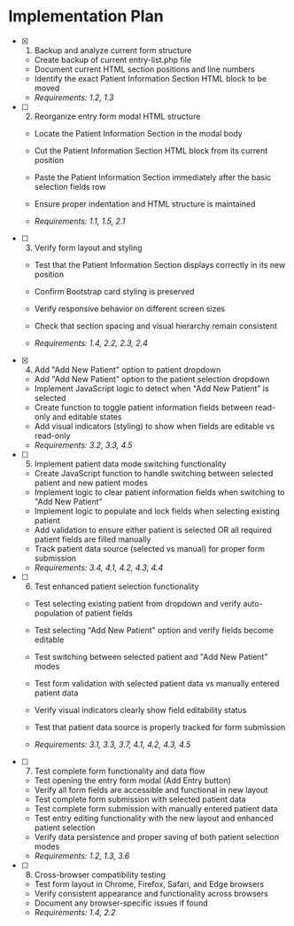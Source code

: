 # Implementation Plan

- [x] 1. Backup and analyze current form structure


  - Create backup of current entry-list.php file
  - Document current HTML section positions and line numbers
  - Identify the exact Patient Information Section HTML block to be moved
  - _Requirements: 1.2, 1.3_



- [ ] 2. Reorganize entry form modal HTML structure
  - Locate the Patient Information Section in the modal body
  - Cut the Patient Information Section HTML block from its current position
  - Paste the Patient Information Section immediately after the basic selection fields row

  - Ensure proper indentation and HTML structure is maintained
  - _Requirements: 1.1, 1.5, 2.1_

- [ ] 3. Verify form layout and styling
  - Test that the Patient Information Section displays correctly in its new position
  - Confirm Bootstrap card styling is preserved


  - Verify responsive behavior on different screen sizes
  - Check that section spacing and visual hierarchy remain consistent
  - _Requirements: 1.4, 2.2, 2.3, 2.4_

- [x] 4. Add "Add New Patient" option to patient dropdown


  - Add "Add New Patient" option to the patient selection dropdown
  - Implement JavaScript logic to detect when "Add New Patient" is selected
  - Create function to toggle patient information fields between read-only and editable states
  - Add visual indicators (styling) to show when fields are editable vs read-only
  - _Requirements: 3.2, 3.3, 4.5_



- [ ] 5. Implement patient data mode switching functionality
  - Create JavaScript function to handle switching between selected patient and new patient modes
  - Implement logic to clear patient information fields when switching to "Add New Patient"
  - Implement logic to populate and lock fields when selecting existing patient
  - Add validation to ensure either patient is selected OR all required patient fields are filled manually
  - Track patient data source (selected vs manual) for proper form submission
  - _Requirements: 3.4, 4.1, 4.2, 4.3, 4.4_


- [ ] 6. Test enhanced patient selection functionality
  - Test selecting existing patient from dropdown and verify auto-population of patient fields
  - Test selecting "Add New Patient" option and verify fields become editable
  - Test switching between selected patient and "Add New Patient" modes
  - Test form validation with selected patient data vs manually entered patient data
  - Verify visual indicators clearly show field editability status
  - Test that patient data source is properly tracked for form submission

  - _Requirements: 3.1, 3.3, 3.7, 4.1, 4.2, 4.3, 4.5_

- [ ] 7. Test complete form functionality and data flow
  - Test opening the entry form modal (Add Entry button)
  - Verify all form fields are accessible and functional in new layout
  - Test complete form submission with selected patient data
  - Test complete form submission with manually entered patient data
  - Test entry editing functionality with the new layout and enhanced patient selection
  - Verify data persistence and proper saving of both patient selection modes
  - _Requirements: 1.2, 1.3, 3.6_

- [ ] 8. Cross-browser compatibility testing
  - Test form layout in Chrome, Firefox, Safari, and Edge browsers
  - Verify consistent appearance and functionality across browsers
  - Document any browser-specific issues if found
  - _Requirements: 1.4, 2.2_